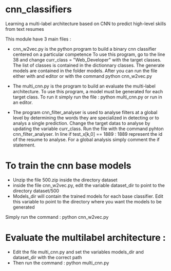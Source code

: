 # cnn_classifiers
Learning a multi-label architecture based on CNN to predict high-level skills from text resumes

This module have 3 main files :

- cnn_w2vec.py is the python program to build a binary cnn classifier centered on a particular competence
  To use this program, go to the line 38 and change curr_class = "Web_Developer" with the target classes.
  The list of classes is contained in the dictionnary classes. The generate models are contained in the folder models.
  After you can run the file either with and editor or with the command python cnn_w2vec.py

- The multi_cnn.py is the program to build an evaluate the multi-label architecture. To use this program, a model must
  be generated for each target class. To run it simply run the file : python multi_cnn.py or run in an editor.

- The program cnn_filter_analyser is used to analyse filters at a global level by determining the words they are specialized in
  detecting or to analys a single prediction. Change the target datas to analyse by updating the variable curr_class. 
  Run the file with the command pyhton cnn_filter_analyser. In line if test_x[k,0] == 1889 : 1889 represent the id of the
  resume to analyse. For a global analysis simply comment the if statement.



# To train the cnn base models
- Unzip the file 500.zip inside the directory dataset
- inside the file cnn_w2vec.py, edit the variable dataset_dir to point to the directory dataset/500
- Models_dir will contain the trained models for each base classifier. Edit this variable to point to the directory where you want the models to be generated

Simply run the command : python cnn_w2vec.py 


# Evaluate the multilabel architecture :
- Edit the file multi_cnn.py and set the variables models_dir and dataset_dir with the correct path
- Then run the command : python multi_cnn.py
